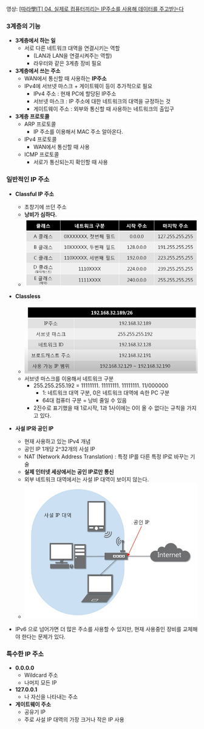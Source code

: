 영상: [[따라學IT] 04. 실제로 컴퓨터끼리는 IP주소를 사용해 데이터를 주고받는다](https://youtu.be/s5kIGnaNFvM?list=PL0d8NnikouEWcF1jJueLdjRIC4HsUlULi)

### 3계층의 기능

- **3계층에서 하는 일**
  - 서로 다른 네트워크 대역을 연결시키는 역할
    - (LAN과 LAN을 연결시켜주는 역할)
    - 라우터와 같은 3계층 장비 필요
- **3계층에서 쓰는 주소**
  - WAN에서 통신할 때 사용하는 **IP주소**
  - IPv4에 서브넷 마스크 + 게이트웨이 등이 추가적으로 필요
    - IPv4 주소 : 현재 PC에 할당된 IP주소
    - 서브넷 마스크 : IP 주소에 대한 네트워크의 대역을 규정하는 것
    - 게이트웨이 주소 : 외부와 통신할 때 사용하는 네트워크의 출입구
- **3계층 프로토콜**
  - ARP 프로토콜
    - IP 주소를 이용해서 MAC 주소 알아온다.
  - IPv4 프로토콜
    - WAN에서 통신할 때 사용
  - ICMP 프로토콜
    - 서로가 통신되는지 확인할 때 사용



### 일반적인 IP 주소

- **Classful IP 주소**
  - 초창기에 쓰던 주소
  - **낭비가 심하다.**
  - ![classful](4장-IP-주소.assets/classful.png)
- **Classless**
  - ![classless](4장-IP-주소.assets/classless.png)
  - 서브넷 마스크를 이용해서 네트워크 구분
    - 255.255.255.192 = 11111111. 11111111. 11111111. 11/000000
      - 1: 네트워크 대역  구분, 0은 네트워크 대역에 속한 PC 구분
      - 64대 컴퓨터 구분 = 낭비 줄일 수 있음
    - 2진수로 표기했을 때 1로시작, 1과 1사이에는 0이 올 수 없다는 규칙을 가지고 있다.
- **사설 IP와 공인 IP**
  - 현재 사용하고 있는 IPv4 개념 
  - 공인 IP 1개당 2^32개의 사설 IP
  - NAT (Network Address Translation) : 특정 IP를 다른 특정 IP로 바꾸는 기술
  - **실제 인터넷 세상에서는 공인 IP로만 통신**
  - 외부 네트워크 대역에서는 사설 IP 대역이 보이지 않는다.
  - ![사설IP](4장-IP-주소.assets/사설IP.png)

- IPv6 으로 넘어가면 더 많은 주소를 사용할 수 있지만, 현재 사용중인 장비를 교체해야 한다는 문제가 있다.



### 특수한 IP 주소

- **0.0.0.0**
  - Wildcard 주소
  - 나머지 모든 IP
- **127.0.0.1**
  - 나 자신을 나타내는 주소
- **게이트웨이 주소**
  - 공유기 IP
  - 주로 사설 IP 대역의 가장 크거나 작은 IP 사용

